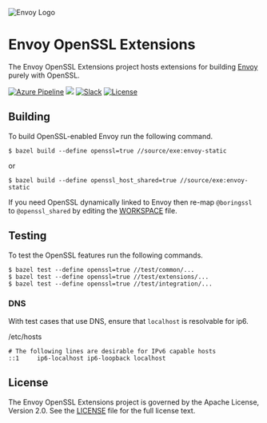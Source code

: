 ![Envoy Logo](https://github.com/envoyproxy/artwork/blob/master/PNG/Envoy_Logo_Final_PANTONE.png)

# Envoy OpenSSL Extensions

The Envoy OpenSSL Extensions project hosts extensions for building
[Envoy](https://github.com/envoyproxy/envoy) purely with OpenSSL.

[![Azure Pipeline](https://img.shields.io/azure-devops/build/cncf/d1341aaf-5711-4800-816d-4295da428269/12)](https://dev.azure.com/cncf/envoy-openssl/_build?definitionId=12)
![](https://github.com/envoyproxy/envoy-openssl/workflows/Nightly%20Envoy%20HEAD/badge.svg)
[![Slack](https://img.shields.io/badge/slack-join%20chat-e01563.svg?logo=slack)](https://envoyproxy.slack.com/archives/CS2DANSRX)
[![License](https://img.shields.io/badge/license-Apache--2.0-blue.svg)](LICENSE)

## Building

To build OpenSSL-enabled Envoy run the following command.

```console
$ bazel build --define openssl=true //source/exe:envoy-static
```
or
```console
$ bazel build --define openssl_host_shared=true //source/exe:envoy-static
```

If you need OpenSSL dynamically linked to Envoy then re-map `@boringssl` to
`@openssl_shared` by editing the [WORKSPACE](WORKSPACE) file.

## Testing

To test the OpenSSL features run the following commands.

```console
$ bazel test --define openssl=true //test/common/...
$ bazel test --define openssl=true //test/extensions/...
$ bazel test --define openssl=true //test/integration/...
```

### DNS

With test cases that use DNS, ensure that `localhost` is resolvable for ip6.

/etc/hosts

```
# The following lines are desirable for IPv6 capable hosts
::1     ip6-localhost ip6-loopback localhost
```

## License

The Envoy OpenSSL Extensions project is governed by the Apache License, Version
2.0. See the [LICENSE](LICENSE) file for the full license text.

